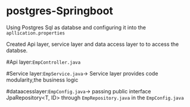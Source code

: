 # postgres-Springboot

Using Postgres Sql as databse and configuring it into the `apllication.properties`

Created Api layer, service layer and data access layer to to access the databse.

#Api layer:`EmpController.java`

#Service layer:`EmpService.java`-> Service layer provides code modularity,the business logic

#dataacesslayer:`EmpConfig.java`-> passing public interface JpaRepository<T, ID> through `EmpRepository.java` in the `EmpConfig.java`
